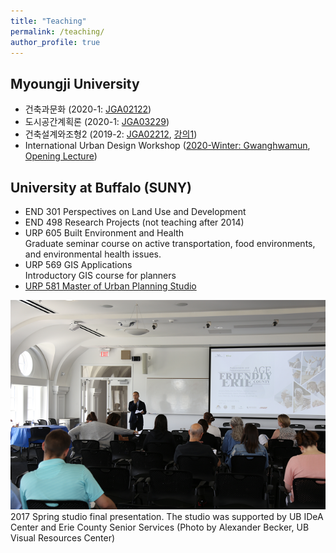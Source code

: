 ```yaml
---
title: "Teaching"
permalink: /teaching/
author_profile: true
---
```


## Myoungji University
* 건축과문화 (2020-1: [JGA02122](https://www.notion.so/8b62f11ba3f947dfa235838015347b07))
* 도시공간계획론 (2020-1: [JGA03229](https://docs.google.com/document/d/1GV8NszaMMWn0HQDDbLaSo_BAisI_qoepQkMdx6EnlJc/edit?usp=sharing))
* 건축설계와조형2 (2019-2: [JGA02212](https://docs.google.com/presentation/d/18ZuqlDc0LrrzNuHLu_mkXySXdQWisEFgwd4Xz4VcYys/edit?usp=sharing), [강의1](https://docs.google.com/presentation/d/e/2PACX-1vQrvv2IcBnlN-e3TZKyzXgvmZMV8tCAC50uG8Pwa_m5vG8rlmGRe-oqrkuBiwqs9a5YUyWH-qqE8wTU/pub?start=false&loop=false&delayms=3000))
* International Urban Design Workshop ([2020-Winter: Gwanghwamun](https://docs.google.com/document/d/1Hil4O356NuZoOrPqeXTfwnCR9GHZIO1Mlo0PgSlCTtc/edit?usp=sharing), [Opening Lecture](https://docs.google.com/presentation/d/e/2PACX-1vQ13Of2HKerY2sat1M8tWUQceU6ZdvAQCrmYhjYkorDvHXzZtkLWBhBOUELFIUiKzcxqeX7T700AUhg/pub?start=false&loop=false&delayms=3000))

## University at Buffalo (SUNY)
* END 301 Perspectives on Land Use and Development
* END 498 Research Projects (not teaching after 2014)
* URP 605 Built Environment and Health  
  Graduate seminar course on active transportation, food environments, and environmental health issues.
* URP 569 GIS Applications  
  Introductory GIS course for planners
* [URP 581 Master of Urban Planning Studio](studio)

![class photo](/images/agefriendly.png)  
2017 Spring studio final presentation. The studio was supported by UB IDeA Center and Erie County Senior Services (Photo by Alexander Becker, UB Visual Resources Center)

<!---
{% include base_path %}


{% for post in site.teaching reversed %}
  {% include archive-single.html %}
{% endfor %}
-->
